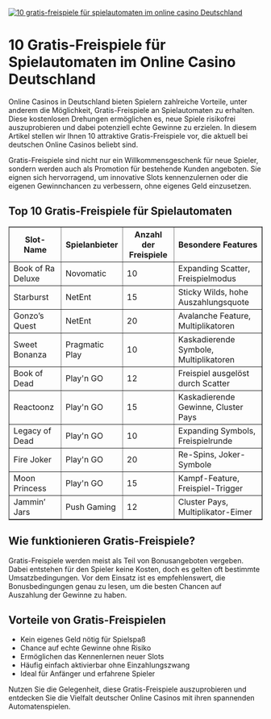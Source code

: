 [![10 gratis-freispiele für spielautomaten im online casino Deutschland](https://123-caf.pages.dev/gitsignup.png)](https://vrmoo.ru/Bt82HjjY)

<h1>10 Gratis-Freispiele für Spielautomaten im Online Casino Deutschland</h1> <p>Online Casinos in Deutschland bieten Spielern zahlreiche Vorteile, unter anderem die Möglichkeit, Gratis-Freispiele an Spielautomaten zu erhalten. Diese kostenlosen Drehungen ermöglichen es, neue Spiele risikofrei auszuprobieren und dabei potenziell echte Gewinne zu erzielen. In diesem Artikel stellen wir Ihnen 10 attraktive Gratis-Freispiele vor, die aktuell bei deutschen Online Casinos beliebt sind.</p> <p>Gratis-Freispiele sind nicht nur ein Willkommensgeschenk für neue Spieler, sondern werden auch als Promotion für bestehende Kunden angeboten. Sie eignen sich hervorragend, um innovative Slots kennenzulernen oder die eigenen Gewinnchancen zu verbessern, ohne eigenes Geld einzusetzen.</p>  <h2>Top 10 Gratis-Freispiele für Spielautomaten</h2> <table border="1" cellpadding="8" cellspacing="0">   <thead>     <tr>       <th>Slot-Name</th>       <th>Spielanbieter</th>       <th>Anzahl der Freispiele</th>       <th>Besondere Features</th>     </tr>   </thead>   <tbody>     <tr>       <td>Book of Ra Deluxe</td>       <td>Novomatic</td>       <td>10</td>       <td>Expanding Scatter, Freispielmodus</td>     </tr>     <tr>       <td>Starburst</td>       <td>NetEnt</td>       <td>15</td>       <td>Sticky Wilds, hohe Auszahlungsquote</td>     </tr>     <tr>       <td>Gonzo’s Quest</td>       <td>NetEnt</td>       <td>20</td>       <td>Avalanche Feature, Multiplikatoren</td>     </tr>     <tr>       <td>Sweet Bonanza</td>       <td>Pragmatic Play</td>       <td>10</td>       <td>Kaskadierende Symbole, Multiplikatoren</td>     </tr>     <tr>       <td>Book of Dead</td>       <td>Play'n GO</td>       <td>12</td>       <td>Freispiel ausgelöst durch Scatter</td>     </tr>     <tr>       <td>Reactoonz</td>       <td>Play'n GO</td>       <td>15</td>       <td>Kaskadierende Gewinne, Cluster Pays</td>     </tr>     <tr>       <td>Legacy of Dead</td>       <td>Play'n GO</td>       <td>10</td>       <td>Expanding Symbols, Freispielrunde</td>     </tr>     <tr>       <td>Fire Joker</td>       <td>Play'n GO</td>       <td>20</td>       <td>Re-Spins, Joker-Symbole</td>     </tr>     <tr>       <td>Moon Princess</td>       <td>Play'n GO</td>       <td>15</td>       <td>Kampf-Feature, Freispiel-Trigger</td>     </tr>     <tr>       <td>Jammin’ Jars</td>       <td>Push Gaming</td>       <td>12</td>       <td>Cluster Pays, Multiplikator-Eimer</td>     </tr>   </tbody> </table>  <h2>Wie funktionieren Gratis-Freispiele?</h2> <p>Gratis-Freispiele werden meist als Teil von Bonusangeboten vergeben. Dabei entstehen für den Spieler keine Kosten, doch es gelten oft bestimmte Umsatzbedingungen. Vor dem Einsatz ist es empfehlenswert, die Bonusbedingungen genau zu lesen, um die besten Chancen auf Auszahlung der Gewinne zu haben.</p>  <h2>Vorteile von Gratis-Freispielen</h2> <ul>   <li>Kein eigenes Geld nötig für Spielspaß</li>   <li>Chance auf echte Gewinne ohne Risiko</li>   <li>Ermöglichen das Kennenlernen neuer Slots</li>   <li>Häufig einfach aktivierbar ohne Einzahlungszwang</li>   <li>Ideal für Anfänger und erfahrene Spieler</li> </ul>  <p>Nutzen Sie die Gelegenheit, diese Gratis-Freispiele auszuprobieren und entdecken Sie die Vielfalt deutscher Online Casinos mit ihren spannenden Automatenspielen.</p>